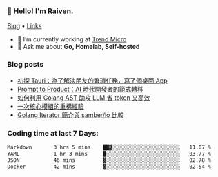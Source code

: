 <!-- ![Codewars](https://www.codewars.com/users/omegaatt36/badges/small) -->
### 👋 Hello! I'm Raiven.
[Blog](https://www.omegaatt.com) • [Links](https://link.omegaatt.com)

- 🔭 I’m currently working at [Trend Micro](https://www.trendmicro.com)
- 💬 Ask me about **Go, Homelab, Self-hosted**

### Blog posts
<!-- BLOG-POST-LIST:START -->
- [初探 Tauri：為了解決朋友的繁瑣任務，寫了個桌面 App](https://www.omegaatt.com/blogs/develop/2025/tauri_first_look/)
- [Prompt to Product：AI 時代開發者的範式轉移](https://www.omegaatt.com/blogs/develop/2025/prompt_to_product/)
- [如何利用 Golang AST 助攻 LLM 省 token 又高效](https://www.omegaatt.com/blogs/develop/2025/golang_ast_llm_coding/)
- [一次核心模組的重構經驗](https://www.omegaatt.com/blogs/develop/2025/experience_of_refine_core_module/)
- [Golang Iterator 簡介與 samber/lo 比較](https://www.omegaatt.com/blogs/develop/2025/golang_iterator/)
<!-- BLOG-POST-LIST:END -->

### Coding time at last 7 Days:
<!--START_SECTION:waka-->

```txt
Markdown       3 hrs 5 mins    ██▓░░░░░░░░░░░░░░░░░░░░░░   11.07 %
YAML           1 hr 3 mins     █░░░░░░░░░░░░░░░░░░░░░░░░   03.77 %
JSON           46 mins         ▓░░░░░░░░░░░░░░░░░░░░░░░░   02.78 %
Docker         42 mins         ▓░░░░░░░░░░░░░░░░░░░░░░░░   02.54 %
```

<!--END_SECTION:waka-->
